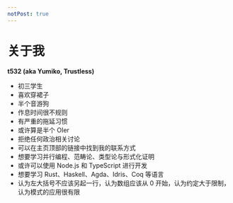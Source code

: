 ```yaml
---
notPost: true
---
```

# 关于我

**t532 (aka Yumiko, Trustless)**

- 初三学生
- 喜欢穿裙子
- 半个音游狗
- 作息时间很不规则
- 有严重的拖延习惯
- 或许算是半个 OIer
- 拒绝任何政治相关讨论
- 可以在主页顶部的链接中找到我的联系方式
- 想要学习并行编程、范畴论、类型论与形式化证明
- 或许可以使用 Node.js 和 TypeScript 进行开发
- 想要学习 Rust、Haskell、Agda、Idris、Coq 等语言
- 认为左大括号不应该另起一行，认为数组应该从 0 开始，认为约定大于限制，认为模式的应用很有限



